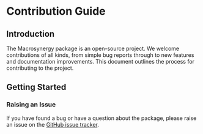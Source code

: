 # Contribution Guide

## Introduction

The Macrosynergy package is an open-source project. We welcome contributions of all kinds, from simple bug reports through to new features and documentation improvements.
This document outlines the process for contributing to the project.


## Getting Started

### Raising an Issue

If you have found a bug or have a question about the package, please raise an issue on the [GitHub issue tracker](https://github.com/macrosynergy/macrosynergy/issues/new/choose).


